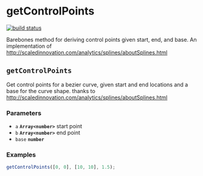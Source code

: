 # getControlPoints

[![build status](https://secure.travis-ci.org/mapbox/get-control-points.svg)](http://travis-ci.org/mapbox/get-control-points)

Barebones method for deriving control points given start, end, and base.
An implementation of http://scaledinnovation.com/analytics/splines/aboutSplines.html

## `getControlPoints`

Get control points for a bezier curve, given start and end locations
and a base for the curve shape.
thanks to http://scaledinnovation.com/analytics/splines/aboutSplines.html

### Parameters

* `a` **`Array<number>`** start point
* `b` **`Array<number>`** end point
* `base` **`number`**


### Examples

```js
getControlPoints([0, 0], [10, 10], 1.5);
```

